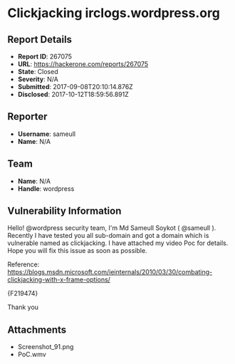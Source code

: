 # Clickjacking irclogs.wordpress.org

## Report Details
- **Report ID**: 267075
- **URL**: https://hackerone.com/reports/267075
- **State**: Closed
- **Severity**: N/A
- **Submitted**: 2017-09-08T20:10:14.876Z
- **Disclosed**: 2017-10-12T18:59:56.891Z

## Reporter
- **Username**: sameull
- **Name**: N/A

## Team
- **Name**: N/A
- **Handle**: wordpress

## Vulnerability Information
Hello! @wordpress security team,
I'm Md Sameull Soykot ( @sameull ). Recently I have tested you all sub-domain and got a domain which is vulnerable named as clickjacking. I have attached my video Poc for details. Hope you will fix this issue as soon as possible.

Reference: https://blogs.msdn.microsoft.com/ieinternals/2010/03/30/combating-clickjacking-with-x-frame-options/

{F219474}

Thank you

## Attachments
- Screenshot_91.png
- PoC.wmv
